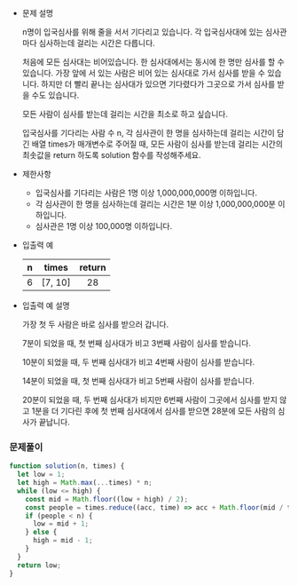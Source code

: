 - 문제 설명

  n명이 입국심사를 위해 줄을 서서 기다리고 있습니다. 각 입국심사대에 있는 심사관마다 심사하는데 걸리는 시간은 다릅니다.

  처음에 모든 심사대는 비어있습니다. 한 심사대에서는 동시에 한 명만 심사를 할 수 있습니다. 가장 앞에 서 있는 사람은 비어 있는 심사대로 가서 심사를 받을 수 있습니다. 하지만 더 빨리 끝나는 심사대가 있으면 기다렸다가 그곳으로 가서 심사를 받을 수도 있습니다.

  모든 사람이 심사를 받는데 걸리는 시간을 최소로 하고 싶습니다.

  입국심사를 기다리는 사람 수 n, 각 심사관이 한 명을 심사하는데 걸리는 시간이 담긴 배열 times가 매개변수로 주어질 때, 모든 사람이 심사를 받는데 걸리는 시간의 최솟값을 return 하도록 solution 함수를 작성해주세요.

- 제한사항

  - 입국심사를 기다리는 사람은 1명 이상 1,000,000,000명 이하입니다.
  - 각 심사관이 한 명을 심사하는데 걸리는 시간은 1분 이상 1,000,000,000분 이하입니다.
  - 심사관은 1명 이상 100,000명 이하입니다.

- 입출력 예

  |  n  |  times  | return |
  | :-: | :-----: | :----: |
  |  6  | [7, 10] |   28   |

- 입출력 예 설명

  가장 첫 두 사람은 바로 심사를 받으러 갑니다.

  7분이 되었을 때, 첫 번째 심사대가 비고 3번째 사람이 심사를 받습니다.

  10분이 되었을 때, 두 번째 심사대가 비고 4번째 사람이 심사를 받습니다.

  14분이 되었을 때, 첫 번째 심사대가 비고 5번째 사람이 심사를 받습니다.

  20분이 되었을 때, 두 번째 심사대가 비지만 6번째 사람이 그곳에서 심사를 받지 않고 1분을 더 기다린 후에 첫 번째 심사대에서 심사를 받으면 28분에 모든 사람의 심사가 끝납니다.

### 문제풀이

```jsx
function solution(n, times) {
  let low = 1;
  let high = Math.max(...times) * n;
  while (low <= high) {
    const mid = Math.floor((low + high) / 2);
    const people = times.reduce((acc, time) => acc + Math.floor(mid / time), 0);
    if (people < n) {
      low = mid + 1;
    } else {
      high = mid - 1;
    }
  }
  return low;
}
```
